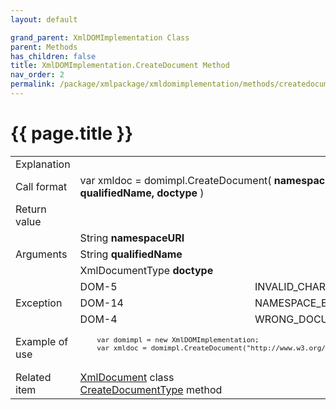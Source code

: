```yaml
---
layout: default

grand_parent: XmlDOMImplementation Class
parent: Methods
has_children: false
title: XmlDOMImplementation.CreateDocument Method
nav_order: 2
permalink: /package/xmlpackage/xmldomimplementation/methods/createdocument
---
```

# {{ page.title }}

<table>
  <tr>
    <td>Explanation</td>
    <td colspan="2"></td>
  </tr>
  <tr>
    <td>Call format</td>
    <td colspan="2">var xmldoc = domimpl.CreateDocument( <b>namespaceURI, qualifiedName, doctype</b> )</td>
  </tr>
  <tr>
    <td>Return value</td>
    <td colspan="2"></td>
  </tr>  
  <tr>
    <td rowspan="3">Arguments</td>
    <td>String <b>namespaceURI</b></td>
    <td></td>
  </tr>
  <tr>
    <td>String <b>qualifiedName</b></td>
    <td></td>
  </tr>
  <tr>
    <td>XmlDocumentType <b>doctype</b></td>
    <td></td>
  </tr>
  <tr>
    <td rowspan="3">Exception</td>
    <td>DOM-5</td>
    <td>INVALID_CHARACTER_ERR</td>
  </tr>
  <tr>
    <td>DOM-14</td>
    <td>NAMESPACE_ERR</td>
  </tr>
  <tr>
    <td>DOM-4</td>
    <td>WRONG_DOCUMENT_ERR</td>
  </tr>
  <tr>
    <td>Example of use</td>
    <td colspan="2"><code><pre>
    var domimpl = new XmlDOMImplementation;
    var xmldoc = domimpl.CreateDocument("http://www.w3.org/2000/svg", "svg", null);
    </pre></code></td>
  </tr>
  <tr>
    <td>Related item</td>
    <td colspan="2"><a href="/package/xmlpackage/xmldocument">XmlDocument</a> class<br><a href="/package/xmlpackage/xmldomimplementation/methods/createdocumenttype">CreateDocumentType</a> method</td>
  </tr>
</table>



